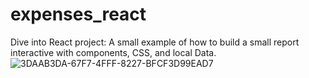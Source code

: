 # expenses_react
Dive into React project:
A small example of how to build a small report interactive with components, CSS, and local Data.
![3DAAB3DA-67F7-4FFF-8227-BFCF3D99EAD7](https://github.com/edsonnaza/expenses_react/assets/17621400/5df748de-06ab-4afc-b2f3-6c15e087d259)
